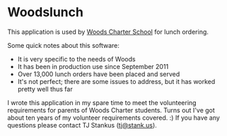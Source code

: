 Woodslunch
==========

This application is used by [Woods Charter School](http://woodscharter.org) for
lunch ordering.

Some quick notes about this software:

- It is very specific to the needs of Woods
- It has been in production use since September 2011
- Over 13,000 lunch orders have been placed and served
- It's not perfect; there are some issues to address, but it has worked pretty
  well thus far

I wrote this application in my spare time to meet the volunteering requirements
for parents of Woods Charter students. Turns out I've got about ten years of my
volunteer requirements covered. :) If you have any questions please contact TJ
Stankus (tj@stank.us).

